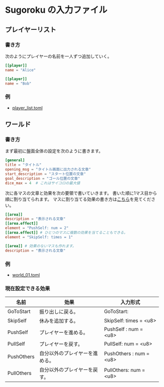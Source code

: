 # Sugoroku の入力ファイル

## プレイヤーリスト

### 書き方

次のようにプレイヤーの名前を一人ずつ追加していく。

```toml
[[player]]
name = "Alice"

[[player]]
name = "Bob"
```


### 例

- [player\_list.toml](player_list.toml)

## ワールド

### 書き方

まず最初に盤面全体の設定を次のように書きます。

```toml
[general]
title = "タイトル"
opening_msg = "タイトル画面に出力される文章"
start_description = "スタート位置の文章"
goal_description = "ゴール位置の文章"
dice_max = 4  # これはサイコロの最大値
```

次に各マスの文章と効果を次の要領で書いていきます。
書いた順に1マス目から順に割り当てられます。
マスに割り当てる効果の書き方は[こちら](#現在設定できる効果)を見てください。

```toml
[[area]]
description = "表示される文章"
[[area.effect]]
element = "PushSelf: num = 2"
[[area.effect]] # ひとつのマスに複数の効果を当てることもできる。
element = "SkipSelf: times = 1"

[[area]] # 効果のないマスも作れます。
description = "表示される文章"
```

### 例

- [world\_01.toml](world_01.toml)

### 現在設定できる効果

| 名前       | 効果                           | 入力形式                 |
| -          | -                              | -                        |
| GoToStart  | 振り出しに戻る。               | GoToStart:               |
| SkipSelf   | 休みを追加する。               | SkipSelf: times = \<u8>  |
| PushSelf   | プレイヤーを進める。           | PushSelf : num = \<u8>   |
| PullSelf   | プレイヤーを戻す。             | PullSelf: num = \<u8>    |
| PushOthers | 自分以外のプレイヤーを進める。 | PushOthers : num = \<u8> |
| PullOthers | 自分以外のプレイヤーを戻す。   | PullOthers: num = \<u8>  |
